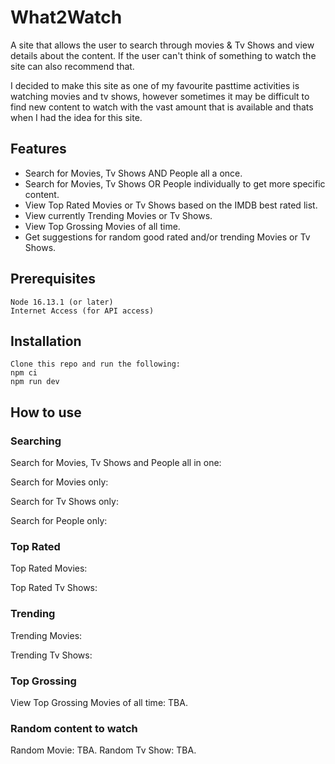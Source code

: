 # What2Watch

A site that allows the user to search through movies &amp; Tv Shows and view details about the content. If the user can't think of something to watch the site can also recommend that.

I decided to make this site as one of my favourite pasttime activities is watching movies and tv shows, however sometimes it may be difficult to find new content to watch with the vast amount that is available and thats when I had the idea for this site.

## Features

+ Search for Movies, Tv Shows AND People all a once.
+ Search for Movies, Tv Shows OR People individually to get more specific content.
+ View Top Rated Movies or Tv Shows based on the IMDB best rated list.
+ View currently Trending Movies or Tv Shows.
+ View Top Grossing Movies of all time.
+ Get suggestions for random good rated and/or trending Movies or Tv Shows.

## Prerequisites

```
Node 16.13.1 (or later)
Internet Access (for API access)
```

## Installation

```
Clone this repo and run the following:
npm ci
npm run dev
```

## How to use

### Searching

Search for Movies, Tv Shows and People all in one:

Search for Movies only:

Search for Tv Shows only:

Search for People only:

### Top Rated

Top Rated Movies:

Top Rated Tv Shows:

### Trending

Trending Movies:

Trending Tv Shows:

### Top Grossing

View Top Grossing Movies of all time:
TBA.

### Random content to watch

Random Movie:
TBA.
Random Tv Show:
TBA.
